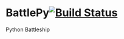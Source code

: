 # BattlePy[![Build Status](https://travis-ci.org/kyokley/BattlePy.svg?branch=master)](https://travis-ci.org/kyokley/BattlePy)
Python Battleship
